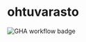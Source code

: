 # ohtuvarasto


![GHA workflow badge](https://github.com/lxhelmer/ohtuvarasto/workflows/CI/badge.svg)
